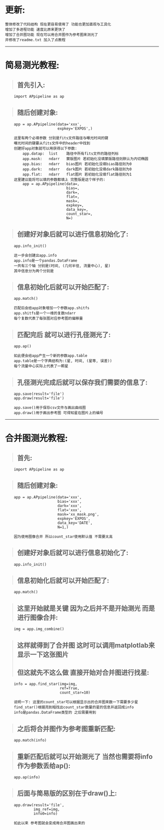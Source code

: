 更新:
===========
    整体修改了代码结构 现在更容易使用了 功能也更加直观与工具化
    增加了多进程功能 速度比原来更快了
    增加了合并图功能 现在可以用合并图作为参考图来测光了
    并修改了readme.txt 加入了点教程
************************
# 简易测光教程:
>##      首先引入:

        import APpipeline as ap

>##      随后创建对象:

        app = ap.APpipeline(data='xxx',
                            expkey='EXPOS',)

        这里有两个必填参数 分别是fits文件路径与曝光时间的键
        曝光时间的键要从fits文件中的header中找到
        创建好app对象就可以用获得以下参数:
            app.datap:  list    路径中所有fits文件的路径列标
            app.mask:   ndarr   蒙版图片 若初始化没填蒙版路径则默认为内切椭圆
            app.bias:   ndarr   bias图片 若初始化没填bias路径则为0
            app.dark:   ndarr   dark图片 若初始化没填dark路径则为0
            app.flat:   ndarr   flat图片 若初始化没填flat路径则为1
        这里建议能将可以填的参数都填上 完整版是这个样子的:
            app = ap.APpipeline(data=,
                                bias=,
                                dark=,
                                flat=,
                                mask=,
                                expkey=,
                                data_key=,
                                count_star=,
                                N=)

>##      创建好对象后就可以进行信息初始化了:

        app.info_init()

        这一步会创建出app.info
        app.info是一个pandas.DataFrame
        一共有三个轴 分别是(时间, (几何半径, 流量中心), 星)
        其中信息分为两个分别是
    
>##      信息初始化后就可以开始匹配了:

        app.match()

        匹配后会给app对象增加一个参数app.shitfs
        app.shitfs是一个一维的复数ndarr
        每个复数代表了每张图对应参考图的偏移量
    
>##      匹配完后 就可以进行孔径测光了:

        app.ap()

        如此便会给app产生一个新的参数app.table
        app.table是一个字典结构为:(星, 时间, (星等, 误差))
        每个流量中心实际上代表了一颗星

>##      孔径测光完成后就可以保存我们需要的信息了:

        app.save(result='file')
        app.draw(result='file')

        app.save()用于保存csv文件与画出曲线图
        app.draw()用于画出参考图 可得知星在图片上的编号
************************
# 合并图测光教程:
>##      首先:

        import APpipeline as ap

>##      随后创建对象:

        app = ap.APpipeline(data='xxx',
                            bias='xxx',
                            dark='xxx',
                            flat='xxx',
                            mask='xx_mask.png',
                            expkey='EXPOS',
                            data_key='DATE',
                            N=1,)

        因为使用图像合并 所以count_star使用默认值 不需要太高

>##      创建好对象后就可以进行信息初始化了:

        app.info_init()
    
>##      信息初始化后就可以开始匹配了:

        app.match()
    
>##      这里开始就是关键 因为之后并不是开始测光 而是进行图像合并:

        img = app.img_combine()
    
>##      这样就得到了合并图 这时可以调用matplotlab来显示一下这张图片
>##      但这就先不这么做 直接开始对合并图进行找星:

        info = app.find_star(img=img,
                             ref=True,
                             count_star=10)

        说明一下: 这里的count_star可以根据显示出的合并图来数一下需要多少星
        find_star()根据亮到暗找出count_star数量的星的信息并返回成info
        info是pandas.DataFrame类型的 之后需要用到
    
>##      之后将合并图作为参考图重新匹配:

        app.match(info)

>##      重新匹配后就可以开始测光了 当然也需要将info作为参数丢给ap():

        app.ap(info)

>##      后面与简易版的区别在于draw()上:

        app.draw(result='file',
                 img_ref=img,
                 info0=info)
        
        如此以来 参考图就会变成用合并图画出来的
